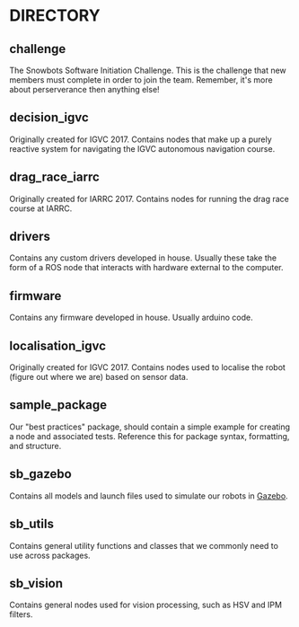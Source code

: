 # DIRECTORY 
## challenge
The Snowbots Software Initiation Challenge. This is the challenge that new members must complete in order to join the team. Remember, it's more about perserverance then anything else!
## decision_igvc
Originally created for IGVC 2017. Contains nodes that make up a purely reactive system for navigating the IGVC autonomous navigation course.
## drag_race_iarrc
Originally created for IARRC 2017. Contains nodes for running the drag race course at IARRC.
## drivers
Contains any custom drivers developed in house. Usually these take the form of a ROS node that interacts with hardware external to the computer.
## firmware
Contains any firmware developed in house. Usually arduino code.
## localisation_igvc
Originally created for IGVC 2017. Contains nodes used to localise the robot (figure out where we are) based on sensor data.
## sample_package
Our "best practices" package, should contain a simple example for creating a node and associated tests. Reference this for package syntax, formatting, and structure.
## sb_gazebo
Contains all models and launch files used to simulate our robots in [Gazebo](http://gazebosim.org/).
## sb_utils
Contains general utility functions and classes that we commonly need to use across packages.
## sb_vision
Contains general nodes used for vision processing, such as HSV and IPM filters.
